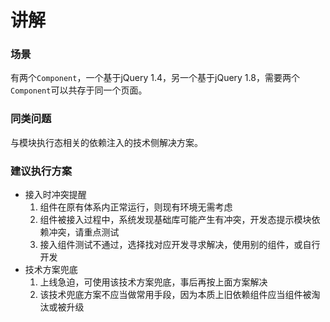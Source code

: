 # 讲解

### 场景

有两个`Component`，一个基于jQuery 1.4，另一个基于jQuery 1.8，需要两个`Component`可以共存于同一个页面。

### 同类问题

与模块执行态相关的依赖注入的技术侧解决方案。

### 建议执行方案

* 接入时冲突提醒
    1. 组件在原有体系内正常运行，则现有环境无需考虑
    2. 组件被接入过程中，系统发现基础库可能产生有冲突，开发态提示模块依赖冲突，请重点测试
    3. 接入组件测试不通过，选择找对应开发寻求解决，使用别的组件，或自行开发
* 技术方案兜底
    1. 上线急迫，可使用该技术方案兜底，事后再按上面方案解决
    2. 该技术兜底方案不应当做常用手段，因为本质上旧依赖组件应当组件被淘汰或被升级